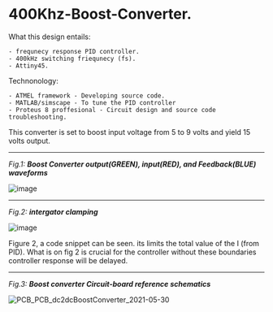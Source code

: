 # 400Khz-Boost-Converter.

What this design entails:

    - frequnecy response PID controller.
    - 400kHz switching friequnecy (fs).
    - Attiny45.

Technonology:

    - ATMEL framework - Developing source code.
    - MATLAB/simscape - To tune the PID controller
    - Proteus 8 proffesional - Circuit design and source code troubleshooting.

This converter is set to boost input voltage from 5 to 9 volts and yield 15 volts output.
___________________________________________________________________________________________
_Fig.1: **Boost Converter output(GREEN), input(RED), and Feedback(BLUE) waveforms**_

![image](https://user-images.githubusercontent.com/78805923/139595978-2fbab535-78b0-40de-81d2-8177ea1fc05a.png)
____________________________________________________________________________________________
_Fig.2: **intergator clamping**_

![image](https://user-images.githubusercontent.com/78805923/139598214-67826ea3-7eba-4b74-a3a5-54245f6c48f2.png)

Figure 2, a code snippet can be seen. its limits the total value of the I (from PID).
What is on fig 2 is crucial for the controller without these boundaries controller response will be delayed.
____________________________________________________________________________________________

_Fig.3: **Boost converter Circuit-board reference schematics**_

![PCB_PCB_dc2dcBoostConverter_2021-05-30](https://user-images.githubusercontent.com/78805923/139595820-2ff03fc0-ec1a-4082-b722-916d37e336b9.png)
